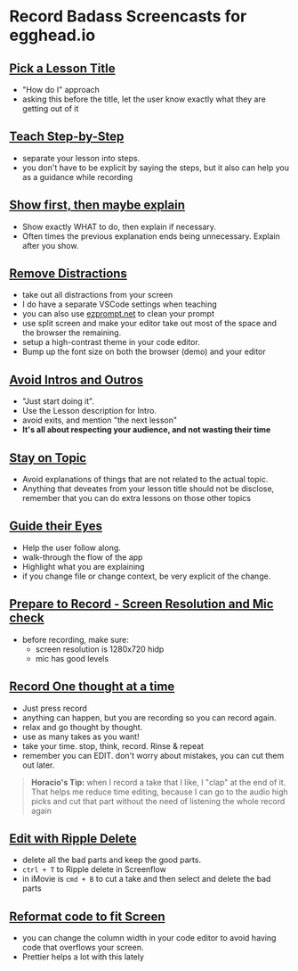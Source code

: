 # Record Badass Screencasts for egghead.io

## [Pick a Lesson Title](https://egghead.io/lessons/tools-pick-a-lesson-title)

- "How do I" approach
- asking this before the title, let the user know exactly what they are getting out of it

## [Teach Step-by-Step](https://egghead.io/lessons/tools-teach-step-by-step)

- separate your lesson into steps.
- you don't have to be explicit by saying the steps, but it also can help you as a guidance while recording

## [Show first, then maybe explain](https://egghead.io/lessons/tools-show-first-then-maybe-explain)

- Show exactly WHAT to do, then explain if necessary.
- Often times the previous explanation ends being unnecessary. Explain after you show.

## [Remove Distractions](https://egghead.io/lessons/tools-remove-distractions)

- take out all distractions from your screen
- I do have a separate VSCode settings when teaching
- you can also use [ezprompt.net](http://ezprompt.net/) to clean your prompt
- use split screen and make your editor take out most of the space and the browser the remaining.
- setup a high-contrast theme in your code editor.
- Bump up the font size on both the browser (demo) and your editor

## [Avoid Intros and Outros](https://egghead.io/lessons/tools-avoid-intros-and-outros)

- "Just start doing it".
- Use the Lesson description for Intro.
- avoid exits, and mention "the next lesson"
- **It's all about respecting your audience, and not wasting their time**

## [Stay on Topic](https://egghead.io/lessons/tools-stay-on-topic)

- Avoid explanations of things that are not related to the actual topic.
- Anything that deveates from your lesson title should not be disclose, remember that you can do extra lessons on those other topics

## [Guide their Eyes](https://egghead.io/lessons/tools-guide-their-eyes)

- Help the user follow along.
- walk-through the flow of the app
- Highlight what you are explaining
- if you change file or change context, be very explicit of the change.

## [Prepare to Record - Screen Resolution and Mic check](https://egghead.io/lessons/tools-prepare-to-record-screen-resolution-and-mic-check)

- before recording, make sure:
  - screen resolution is 1280x720 hidp
  - mic has good levels

## [Record One thought at a time](https://egghead.io/lessons/tools-record-one-thought-at-a-time)

- Just press record
- anything can happen, but you are recording so you can record again.
- relax and go thought by thought.
- use as many takes as you want!
- take your time. stop, think, record. Rinse & repeat
- remember you can EDIT. don't worry about mistakes, you can cut them out later.

> **Horacio's Tip:** when I record a take that I like, I "clap" at the end of it. That helps me reduce time editing, because I can go to the audio high picks and cut that part without the need of listening the whole record again

## [Edit with Ripple Delete](https://egghead.io/lessons/tools-edit-with-ripple-delete)

- delete all the bad parts and keep the good parts.
- `ctrl + T` to Ripple delete in Screenflow
- in iMovie is `cmd + B` to cut a take and then select and delete the bad parts

## [Reformat code to fit Screen](https://egghead.io/lessons/egghead-reformat-code-to-fit-the-screen)

- you can change the column width in your code editor to avoid having code that overflows your screen.
- Prettier helps a lot with this lately
